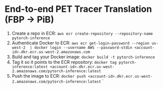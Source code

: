 # End-to-end PET Tracer Translation (FBP -> PiB)

1. Create a repo in ECR: `aws ecr create-repository --repository-name pytorch-inference`
2. Authenticate Docker to ECR: `aws ecr get-login-password --region us-west-2 
| docker login --username AWS --password-stdin <account-id>.dkr.ecr.us-west-2.amazonaws.com`
3. Build and tag your Docker image: `docker build -t pytorch-inference`
4. Tag it so it points to the ECR repository: `docker tag pytorch-inference:latest <account-id>.dkr.ecr.us-west-2.amazonaws.com/pytorch-inference:latest`
1.  Push the image to ECR: `docker push <account-id>.dkr.ecr.us-west-2.amazonaws.com/pytorch-inference:latest`
`
